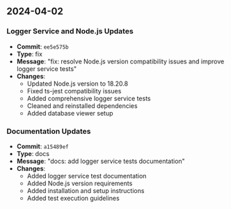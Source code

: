 ## 2024-04-02

### Logger Service and Node.js Updates
- **Commit**: `ee5e575b`
- **Type**: fix
- **Message**: "fix: resolve Node.js version compatibility issues and improve logger service tests"
- **Changes**:
  - Updated Node.js version to 18.20.8
  - Fixed ts-jest compatibility issues
  - Added comprehensive logger service tests
  - Cleaned and reinstalled dependencies
  - Added database viewer setup

### Documentation Updates
- **Commit**: `a15489ef`
- **Type**: docs
- **Message**: "docs: add logger service tests documentation"
- **Changes**:
  - Added logger service test documentation
  - Added Node.js version requirements
  - Added installation and setup instructions
  - Added test execution guidelines 